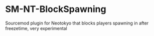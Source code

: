 # SM-NT-BlockSpawning
Sourcemod plugin for Neotokyo that blocks players spawning in after freezetime, very experimental
